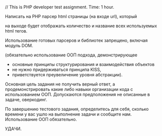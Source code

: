 // This is PHP developer test assignment. Time: 1 hour.


Написать на PHP парсер html страницы (на входе url), который

на выходе будет отображать количество и название всех используемых html тегов. 

Использование готовых парсеров и библиотек запрещено, включая модуль DOM.

(обязательно использование ООП подхода, демонстрирующее
- основные принципы структурирования и взаимодействия объектов 
- не нужно придерживаться принципа KISS, 
- приветствуется преувеличение уровня абстракции).



Основная цель задания не получить верный ответ, а продемонстрировать какие либо навыки организации кода с использованием ООП. Допускаются предположения не описанные в задаче, оверкодинг.

По завершению тестового задания, определитесь для себя,  сколько времени у вас ушло на выполнение задачи и сообщите нам. Использование ООП обязательно.

УДАЧИ.
